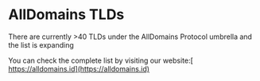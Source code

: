 # AllDomains TLDs

There are currently >40 TLDs under the AllDomains Protocol umbrella and the list is expanding

You can check the complete list by visiting our website:[ https://alldomains.id](https://alldomains.id)
